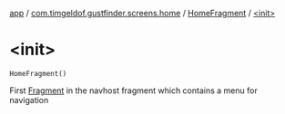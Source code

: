 [app](../../index.md) / [com.timgeldof.gustfinder.screens.home](../index.md) / [HomeFragment](index.md) / [&lt;init&gt;](./-init-.md)

# &lt;init&gt;

`HomeFragment()`

First [Fragment](#) in the navhost fragment which contains a menu for navigation

